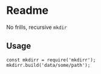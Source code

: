 # Readme
No frills, recursive `mkdir`

## Usage
```
const mkdirr = require('mkdirr');
mkdirr.build('data/some/path');
```

